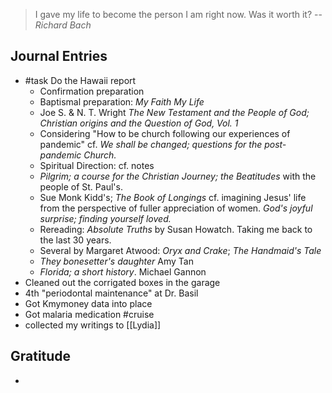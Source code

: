 > I gave my life to become the person I am right now. Was it worth it?
> -- <cite>Richard Bach</cite>


## Journal Entries
-  #task Do the Hawaii report
	- Confirmation preparation
	- Baptismal preparation: *My Faith My Life*
	- Joe S. & N. T. Wright *The New Testament and the People of God; Christian origins and the Question of God, Vol. 1*
	- Considering "How to be church following our experiences of pandemic" cf. *We shall be changed; questions for the post-pandemic Church.*
	- Spiritual Direction: cf. notes
	- *Pilgrim; a course for the Christian Journey; the Beatitudes* with the people of St. Paul's.
	- Sue Monk Kidd's; *The Book of Longings* cf. imagining Jesus' life from the perspective of fuller appreciation of women. *God's joyful surprise; finding yourself loved.*
	- Rereading: *Absolute Truths* by Susan Howatch. Taking me back to the last 30 years.
	- Several by Margaret Atwood: *Oryx and Crake*; *The Handmaid's Tale*
	- *They bonesetter's daughter* Amy Tan
	- *Florida; a short history*. Michael Gannon
- Cleaned out the corrigated boxes in the garage
- 4th "periodontal maintenance" at Dr. Basil
- Got Kmymoney data into place
- Got malaria medication #cruise 
- collected my writings to [[Lydia]]

## Gratitude
- 


